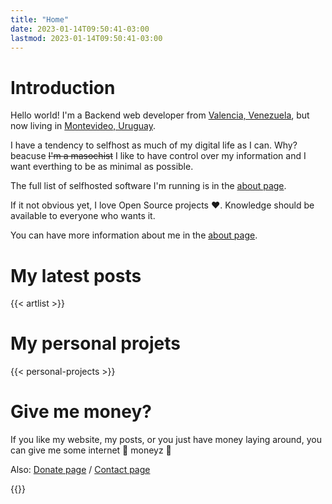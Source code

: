 ```yaml
---
title: "Home"
date: 2023-01-14T09:50:41-03:00
lastmod: 2023-01-14T09:50:41-03:00
---
```


# Introduction

Hello world! I'm a Backend web developer from [Valencia, Venezuela](https://www.openstreetmap.org/relation/272745), but now living in [Montevideo, Uruguay](https://www.openstreetmap.org/relation/2929054).

I have a tendency to selfhost as much of my digital life as I can. Why? beacuse ~~I'm a masochist~~ I like to have control over my information and I want everthing to be as minimal as possible.

The full list of selfhosted software I'm running is in the [about page](/about).

If it not obvious yet, I love Open Source projects ❤️. Knowledge should be available to everyone who wants
it.

You can have more information about me in the [about page](/about).

# My latest posts <a class="soc" target="_blank" href="/index.xml" title="fas fa-rss"><i class="fas fa-rss" aria-hidden="true"></i></a>

{{< artlist >}}

# My personal projets

{{< personal-projects >}}

# Give me money?

If you like my website, my posts, or you just have money laying around, you can give me some internet 🤑 moneyz 💸

Also: [Donate page](/donate) / [Contact page](/contact)

{{<crypto>}}
